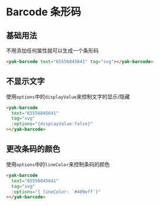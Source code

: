 # Barcode 条形码

## 基础用法

不用添加任何属性就可以生成一个条形码

<yak-barcode text="65556845641" tag="svg"></yak-barcode>

```html
<yak-barcode text="65556845641" tag="svg"></yak-barcode>
```

## 不显示文字

使用`options`中的`displayValue`来控制文字的显示/隐藏

<yak-barcode text="65556845641" tag="svg" :options="{displayValue:false}"></yak-barcode>

```html
<yak-barcode
  text="65556845641"
  tag="svg"
  :options="{displayValue:false}"
></yak-barcode>
```

## 更改条码的颜色

使用`options`中的`lineColor`来控制条码的颜色

<yak-barcode text="65556845641" tag="svg" :options="{lineColor: '#409eff'}"></yak-barcode>

```html
<yak-barcode
  text="65556845641"
  tag="svg"
  :options="{ lineColor: `#409eff`}"
></yak-barcode>
```

